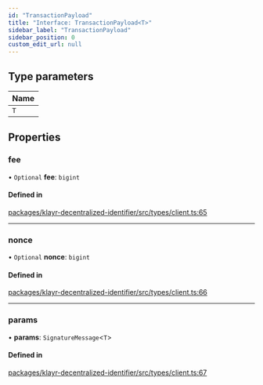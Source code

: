 ```yaml
---
id: "TransactionPayload"
title: "Interface: TransactionPayload<T>"
sidebar_label: "TransactionPayload"
sidebar_position: 0
custom_edit_url: null
---
```


## Type parameters

| Name |
| :------ |
| `T` |

## Properties

### fee

• `Optional` **fee**: `bigint`

#### Defined in

[packages/klayr-decentralized-identifier/src/types/client.ts:65](https://github.com/aldhosutra/klayr-did/blob/515766d/packages/klayr-decentralized-identifier/src/types/client.ts#L65)

___

### nonce

• `Optional` **nonce**: `bigint`

#### Defined in

[packages/klayr-decentralized-identifier/src/types/client.ts:66](https://github.com/aldhosutra/klayr-did/blob/515766d/packages/klayr-decentralized-identifier/src/types/client.ts#L66)

___

### params

• **params**: `SignatureMessage`<`T`\>

#### Defined in

[packages/klayr-decentralized-identifier/src/types/client.ts:67](https://github.com/aldhosutra/klayr-did/blob/515766d/packages/klayr-decentralized-identifier/src/types/client.ts#L67)
